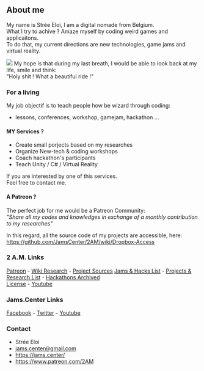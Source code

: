## About me

My name is Strée Eloi, I am a digital nomade from Belgium.        
What I try to achive ? Amaze myself by coding weird games and applicaitons.        
To do that, my current directions are new technologies, game jams and virtual reality.    
    
![](https://github.com/JamsCenter/2AM/blob/master/WebRef/Photo/EloiStreeCoding.jpg?raw=true)
My hope is that during my last breath, I would be able to look back at my life, smile and think:     
"Holy shit ! What a beautiful ride !"  

### For a living
My job objectif is to teach people how be wizard through coding:    
- lessons, conferences, workshop, gamejam, hackathon ...    

#### MY Services ? 
- Create small porjects based on my researches
- Organize New-tech & coding workshops
- Coach hackathon's participants
- Teach Unity / C# / Virtual Reality

If you are interested by one of this services.     
Feel free to contact me.     

#### A Patreon ?
  
The perfect job for me would be a Patreon Community:    
_"Share all my codes and knowledges in exchange of a monthly contribution to my researches"_  

In this regard, all the source code of my projects are accessible, here:      
https://github.com/JamsCenter/2AM/wiki/Dropbox-Access



### 2 A.M. Links
[Patreon](https://goo.gl/Pdpmvh) - [Wiki Research](https://goo.gl/0SHZAb) - [Project Sources](http://www.jams.center/patreonaccess/)          [Jams & Hacks List](http://www.jams.center/jamsAndHacks/) - [Projects & Research List](http://www.jams.center/projectsandresearches/) - [Hackathons Archived](https://goo.gl/91v2s1)           
[License](https://github.com/JamsCenter/2AM/wiki/License) - [Youtube](https://www.youtube.com/channel/UCNF9z7L6bfkodhNWvnY5lsg)       


### Jams.Center Links
[Facebook](https://www.facebook.com/jamscenter) - [Twitter](https://www.facebook.com/jamscenter) - [Youtube](https://www.youtube.com/channel/UCss-to1CvzoUIoBNijuiLnA)       



### Contact
- Strée Eloi
- jams.center@gmail.com
- https://jams.center/
- https://www.patreon.com/2AM  

